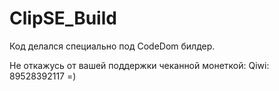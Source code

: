 # ClipSE_Build

Код делался специально под CodeDom билдер.

Не откажусь от вашей поддержки чеканной монеткой: Qiwi: 89528392117  =)
